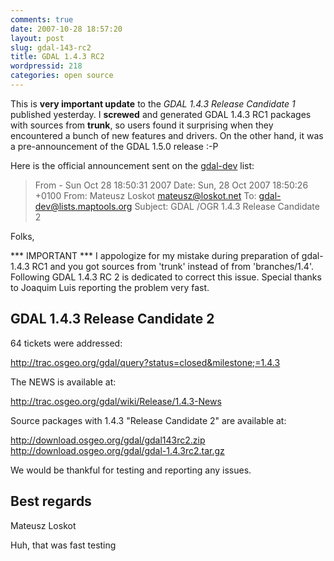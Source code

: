 ```yaml
---
comments: true
date: 2007-10-28 18:57:20
layout: post
slug: gdal-143-rc2
title: GDAL 1.4.3 RC2
wordpressid: 218
categories: open source
---
```


This is **very important update** to the _GDAL 1.4.3 Release Candidate 1_ published yesterday. I **screwed** and generated GDAL 1.4.3 RC1 packages with sources from **trunk**, so users found it surprising when they encountered a bunch of new features and drivers. On the other hand, it was a pre-announcement of the GDAL 1.5.0 release :-P






Here is the official announcement sent on the [gdal-dev](http://lists.maptools.org/pipermail/gdal-dev/2007-October/014644.html) list:


> From - Sun Oct 28 18:50:31 2007
Date: Sun, 28 Oct 2007 18:50:26 +0100
From: Mateusz Loskot <mateusz@loskot.net>
To: gdal-dev@lists.maptools.org
Subject: GDAL /OGR 1.4.3 Release Candidate 2

Folks,

*** IMPORTANT ***
I appologize for my mistake during preparation of gdal-1.4.3 RC1
and you got sources from 'trunk' instead of from 'branches/1.4'.
Following GDAL 1.4.3 RC 2 is dedicated to correct this issue.
Special thanks to Joaquim Luis reporting the problem very fast.



GDAL 1.4.3 Release Candidate 2
------------------------------

64 tickets were addressed:

http://trac.osgeo.org/gdal/query?status=closed&milestone;=1.4.3

The NEWS is available at:

http://trac.osgeo.org/gdal/wiki/Release/1.4.3-News

Source packages with 1.4.3 "Release Candidate 2" are available at:

http://download.osgeo.org/gdal/gdal143rc2.zip
http://download.osgeo.org/gdal/gdal-1.4.3rc2.tar.gz

We would be thankful for testing and reporting any issues.	

Best regards
-- 
Mateusz Loskot








Huh, that was fast testing
